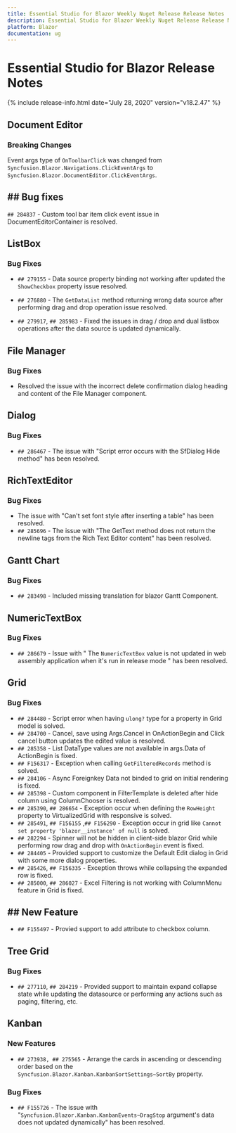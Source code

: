 ```yaml
---
title: Essential Studio for Blazor Weekly Nuget Release Release Notes  
description: Essential Studio for Blazor Weekly Nuget Release Release Notes  
platform: Blazor
documentation: ug
---
```


# Essential Studio for Blazor  Release Notes  

{% include release-info.html date="July 28, 2020"  version="v18.2.47" %} 

##  Document Editor

###    Breaking Changes

Event args type of `OnToolbarClick` was changed from `Syncfusion.Blazor.Navigations.ClickEventArgs` to `Syncfusion.Blazor.DocumentEditor.ClickEventArgs`.

## ##  Bug fixes

`## 284837` - Custom tool bar item click event issue in DocumentEditorContainer is resolved.

##  ListBox

###    Bug Fixes

- `## 279155` - Data source property binding not working after updated the `ShowCheckbox` property issue resolved.

- `## 276880` - The `GetDataList` method returning wrong data source after performing drag and drop operation issue resolved.

- `## 279917`, `## 285983` - Fixed the issues in drag / drop and dual listbox operations after the data source is updated dynamically.

##  File Manager

###    Bug Fixes

- Resolved the issue with the incorrect delete confirmation dialog heading and content of the File Manager component.

##  Dialog

###    Bug Fixes

- `## 286467` - The issue with "Script error occurs with the SfDialog Hide method" has been resolved.

##  RichTextEditor

###    Bug Fixes

- The issue with "Can't set font style after inserting a table" has been resolved.
- `## 285696` - The issue with "The GetText method does not return the newline tags from the Rich Text Editor content" has been resolved.

##  Gantt Chart

###    Bug Fixes

- `## 283498` - Included missing translation for blazor Gantt Component.

##  NumericTextBox

###    Bug Fixes

- `## 286679` - Issue with " The `NumericTextBox` value is not updated in web assembly application when it's run in release mode " has been resolved.

##  Grid

###    Bug Fixes

- `## 284480` - Script error when having `ulong?` type for a property in Grid model is solved.
- `## 284700` - Cancel, save using Args.Cancel in OnActionBegin and Click cancel button updates the edited value is resolved.
- `## 285358` - List DataType values are not available in args.Data of ActionBegin is fixed.
- `## F156317` - Exception when calling `GetFilteredRecords` method is solved.
- `## 284106` - Async Foreignkey Data not binded to grid on initial rendering is fixed.
- `## 285398` - Custom component in FilterTemplate is deleted after hide column using ColumnChooser is resolved.
- `## 285390`, `## 286654` - Exception occur when defining the `RowHeight` property to VirtualizedGrid with responsive is solved.
- `## 285491`, `## F156155` ,`## F156290` - Exception occur in grid like `Cannot set property 'blazor__instance' of null` is solved.
- `## 282294` - Spinner will not be hidden in client-side blazor Grid while performing row drag and drop with `OnActionBegin` event is fixed.
- `## 284405` - Provided support to customize the Default Edit dialog in Grid with some more dialog properties.
- `## 285426`, `## F156335` - Exception throws while collapsing the expanded row is fixed.
- `## 285000`, `## 286027` - Excel Filtering is not working with ColumnMenu feature in Grid is fixed.

## ##  New Feature

- `## F155497` - Provied support to add attribute to checkbox column.

##  Tree Grid

###    Bug Fixes

- `## 277110`, `## 284219` - Provided support to maintain expand collapse state while updating the datasource or performing any actions such as paging, filtering, etc.

##  Kanban

###    New Features

- `## 273938, ## 275565` - Arrange the cards in ascending or descending order based on the `Syncfusion.Blazor.Kanban.KanbanSortSettings~SortBy` property.

###    Bug Fixes

- `## F155726` - The issue with "`Syncfusion.Blazor.Kanban.KanbanEvents~DragStop` argument's data does not updated dynamically" has been resolved.
